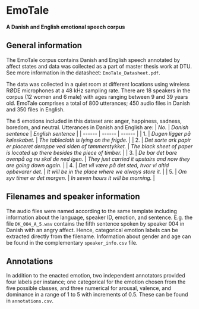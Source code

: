 # EmoTale
**A Danish and English emotional speech corpus**

General information
------------------------------------------------------------------

The EmoTale corpus contains Danish and English speech annotated by affect states and data was collected as a part of master thesis work at DTU. 
See more information in the datasheet: `EmoTale_Datasheet.pdf`.

The data was collected in a quiet room at different locations using wireless RØDE microphones at a 48 kHz sampling rate. 
There are 18 speakers in the corpus (12 women and 6 male) with ages ranging between 9 and 39 years old.
EmoTale comprises a total of 800 utterances; 450 audio files in Danish and 350 files in English. 

The 5 emotions included in this dataset are: anger, happiness, sadness, boredom, and neutral.
Utterances in Danish and English are:
  | *No.*  | *Danish sentence*  | *English sentence* |
  | ------ | ------  | ------ |
  | 1. | _Dugen ligger på køleskabet._ | _The tablecloth is lying on the frigde._ |
  | 2. | _Det sorte ark papir er placeret deroppe ved siden af tømmerstykket._ | _The black sheet of paper is located up there besides the piece of timber._ |
  | 3. | _De bar det bare ovenpå og nu skal de ned igen._ | _They just carried it upstairs and now they are going down again._ |
  | 4. | _Det vil være på det sted, hvor vi altid opbevarer det._ | _It will be in the place where we always store it._ |
  | 5. | _Om syv timer er det morgen._ | _In seven hours it will be morning._ |


Filenames and speaker information
------------------------------------------------------------------
The audio files were named according to the same template including information about the language, speaker ID, emotion, and sentence.
E.g. the file `DK_004_A_5.wav` contains the fifth sentence spoken by speaker 004 in Danish with an angry affect. 
Hence, categorical emotion labels can be extracted directly from the filename.
Information about gender and age can be found in the complementary `speaker_info.csv` file.

Annotations
------------------------------------------------------------------
In addition to the enacted emotion, two independent annotators provided four labels per instance; one categorical for the emotion chosen from the five possible classes, and three numerical for arousal, valence, and dominance in a range of 1 to 5 with increments of 0.5. These can be found in `annotations.csv`.

